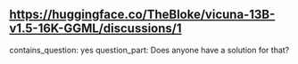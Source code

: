 ## https://huggingface.co/TheBloke/vicuna-13B-v1.5-16K-GGML/discussions/1

contains_question: yes
question_part: Does anyone have a solution for that?